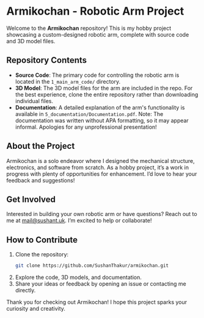 # Armikochan - Robotic Arm Project

Welcome to the **Armikochan** repository! This is my hobby project showcasing a custom-designed robotic arm, complete with source code and 3D model files.

## Repository Contents

- **Source Code**: The primary code for controlling the robotic arm is located in the `1_main_arm_code/` directory.
- **3D Model**: The 3D model files for the arm are included in the repo. For the best experience, clone the entire repository rather than downloading individual files.
- **Documentation**: A detailed explanation of the arm's functionality is available in `5_documentation/Documentation.pdf`. Note: The documentation was written without APA formatting, so it may appear informal. Apologies for any unprofessional presentation!

## About the Project

Armikochan is a solo endeavor where I designed the mechanical structure, electronics, and software from scratch. As a hobby project, it’s a work in progress with plenty of opportunities for enhancement. I’d love to hear your feedback and suggestions!

## Get Involved

Interested in building your own robotic arm or have questions? Reach out to me at [mail@sushant.uk](mailto:mail@sushant.uk). I’m excited to help or collaborate!

## How to Contribute

1. Clone the repository:
   ```bash
   git clone https://github.com/SushanThakur/armikochan.git
2. Explore the code, 3D models, and documentation.
3. Share your ideas or feedback by opening an issue or contacting me directly.

Thank you for checking out Armikochan! I hope this project sparks your curiosity and creativity.
